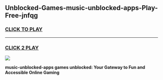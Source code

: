 
## Unblocked-Games-music-unblocked-apps-Play-Free-jnfqg
<h3>
<a href="https://premium76.site?title=music-unblocked-apps&ref=18A1">CLICK TO PLAY</a></h3>
<hr>

<h3>
<a href="https://premium76.site?title=music-unblocked-apps&ref=18A1">CLICK 2 PLAY</a>
  
</h3>

<a href="https://premium76.site?title=music-unblocked-apps&ref=18A1"><img src="https://clearcache.store/games.png"></a>


**music-unblocked-apps games unblocked: Your Gateway to Fun and Accessible Online Gaming**
